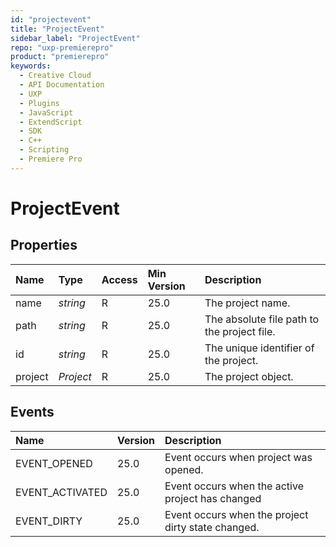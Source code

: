 ```yaml
---
id: "projectevent"
title: "ProjectEvent"
sidebar_label: "ProjectEvent"
repo: "uxp-premierepro"
product: "premierepro"
keywords:
  - Creative Cloud
  - API Documentation
  - UXP
  - Plugins
  - JavaScript
  - ExtendScript
  - SDK
  - C++
  - Scripting
  - Premiere Pro
---
```


# ProjectEvent  

## Properties

| Name | Type | Access | Min Version | Description |
| :------ | :------ | :------ | :------ | :------ |
| name | *string* | R | 25.0 | The project name. |
| path | *string* | R | 25.0 | The absolute file path to the project file. |
| id | *string* | R | 25.0 | The unique identifier of the project. |
| project | *Project* | R | 25.0 | The project object. |

## Events

| Name | Version | Description |
| :------ | :------ | :------ |
| EVENT_OPENED | 25.0 | Event occurs when project was opened. |
| EVENT_ACTIVATED | 25.0 | Event occurs when the active project has changed |
| EVENT_DIRTY | 25.0 | Event occurs when the project dirty state changed. |
